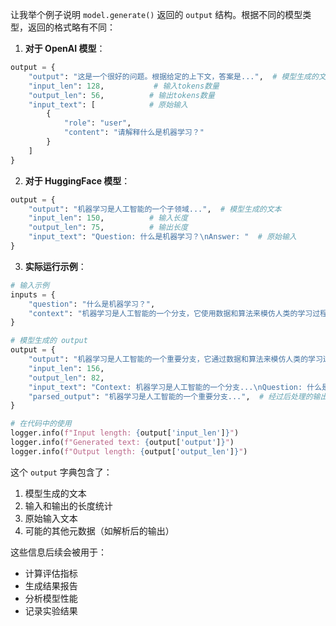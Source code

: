 
让我举个例子说明 `model.generate()` 返回的 `output` 结构。根据不同的模型类型，返回的格式略有不同：

1. **对于 OpenAI 模型**：
```python
output = {
    "output": "这是一个很好的问题。根据给定的上下文，答案是...",  # 模型生成的文本
    "input_len": 128,           # 输入tokens数量
    "output_len": 56,          # 输出tokens数量
    "input_text": [            # 原始输入
        {
            "role": "user",
            "content": "请解释什么是机器学习？"
        }
    ]
}
```


2. **对于 HuggingFace 模型**：
```python
output = {
    "output": "机器学习是人工智能的一个子领域...",  # 模型生成的文本
    "input_len": 150,          # 输入长度
    "output_len": 75,          # 输出长度
    "input_text": "Question: 什么是机器学习？\nAnswer: "  # 原始输入
}
```


3. **实际运行示例**：
```python
# 输入示例
inputs = {
    "question": "什么是机器学习？",
    "context": "机器学习是人工智能的一个分支，它使用数据和算法来模仿人类的学习过程..."
}

# 模型生成的 output
output = {
    "output": "机器学习是人工智能的一个重要分支，它通过数据和算法来模仿人类的学习过程。通过分析大量数据，机器学习系统能够发现模式并做出决策，而无需明确的编程指令。",
    "input_len": 156,
    "output_len": 82,
    "input_text": "Context: 机器学习是人工智能的一个分支...\nQuestion: 什么是机器学习？\nAnswer: ",
    "parsed_output": "机器学习是人工智能的一个重要分支...",  # 经过后处理的输出
}

# 在代码中的使用
logger.info(f"Input length: {output['input_len']}")
logger.info(f"Generated text: {output['output']}")
logger.info(f"Output length: {output['output_len']}")
```


这个 `output` 字典包含了：
1. 模型生成的文本
2. 输入和输出的长度统计
3. 原始输入文本
4. 可能的其他元数据（如解析后的输出）

这些信息后续会被用于：
- 计算评估指标
- 生成结果报告
- 分析模型性能
- 记录实验结果